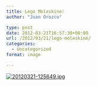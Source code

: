 ```yaml
---
title: Lego Moleskine!
author: "Juan Orozco" 

type: post
date: 2012-03-21T16:57:30+00:00
url: /2012/03/21/lego-moleskine/
categories:
  - Uncategorized
format: image

---
```

[<img src="http://juanthedesigner.files.wordpress.com/2012/03/20120321-125649.jpg?w=580" alt="20120321-125649.jpg" class="alignnone size-full" data-recalc-dims="1" />][1]

 [1]: http://juanthedesigner.files.wordpress.com/2012/03/20120321-125649.jpg?w=580